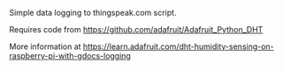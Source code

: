 Simple data logging to thingspeak.com script.

Requires code from https://github.com/adafruit/Adafruit_Python_DHT

More information at https://learn.adafruit.com/dht-humidity-sensing-on-raspberry-pi-with-gdocs-logging
